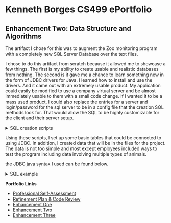 # Kenneth Borges CS499 ePortfolio

## Enhancement Two: Data Structure and Algorithms

The artifact I chose for this was to augment the Zoo monitoring program with a completely new SQL Server Database over the text files.

I chose to do this artifact from scratch because it allowed me to showcase a few things. The first is my ability to create usable and realistic databases from nothing. The second is it gave me a chance to learn something new in the form of JDBC drivers for Java. I learned how to install and use the drivers. And it came out with an extremely usable product. My application could easily be modified to use a company virtual server and be almost immediately usable to them with a small code change. If I wanted it to be a mass used product, I could also replace the entries for a server and login/password for the sql server to be in a config file that the creation SQL methods look for. That would allow the SQL to be highly customizable for the client and their server setup.


<details><summary>SQL creation scripts</summary>
<details><summary>Security Script</summary>
  ``` SQL
  
      BEGIN TRANSACTION
      SET QUOTED_IDENTIFIER ON
      SET ARITHABORT ON
      SET NUMERIC_ROUNDABORT OFF
      SET CONCAT_NULL_YIELDS_NULL ON
      SET ANSI_NULLS ON
      SET ANSI_PADDING ON
      SET ANSI_WARNINGS ON
       COMMIT
      BEGIN TRANSACTION
      GO
      CREATE TABLE dbo.Security
	    (
	    Id int NOT NULL,
	    username nchar(10) NULL,
	    password nchar(10) NULL,
	    userLevel nchar(10) NULL
	    )  ON [PRIMARY]
      GO
      ALTER TABLE dbo.Security ADD CONSTRAINT
	    PK_Table_1_1 PRIMARY KEY CLUSTERED 
	    (
	    Id
	    ) WITH( STATISTICS_NORECOMPUTE = OFF, IGNORE_DUP_KEY = OFF, ALLOW_ROW_LOCKS = ON, ALLOW_PAGE_LOCKS = ON) ON [PRIMARY]

    GO
    ALTER TABLE dbo.Security SET (LOCK_ESCALATION = TABLE)
    GO
    COMMIT
</details>

<details><summary>Habitat Script</summary>
``` SQL

      BEGIN TRANSACTION
      SET QUOTED_IDENTIFIER ON
      SET ARITHABORT ON
      SET NUMERIC_ROUNDABORT OFF
      SET CONCAT_NULL_YIELDS_NULL ON
      SET ANSI_NULLS ON
      SET ANSI_PADDING ON
      SET ANSI_WARNINGS ON
      COMMIT
      BEGIN TRANSACTION
      GO
      CREATE TABLE dbo.Habitats
      	(
      	ID int NOT NULL IDENTITY (1, 1),
      	Name nchar(20) NOT NULL,
      	DateCleaned date NULL,
      	FoodSource nchar(25) NOT NULL,
      	LastFeed date NULL,
      	Temperature nchar(10) NULL
      	)  ON [PRIMARY]
      GO
      ALTER TABLE dbo.Habitats ADD CONSTRAINT
      	PK_Habitats PRIMARY KEY CLUSTERED 
      	(
      	Id
      	) WITH( STATISTICS_NORECOMPUTE = OFF, IGNORE_DUP_KEY = OFF, ALLOW_ROW_LOCKS = ON, ALLOW_PAGE_LOCKS = ON) ON [PRIMARY]
      
      GO
      ALTER TABLE dbo.Habitats SET (LOCK_ESCALATION = TABLE)
      GO
      COMMIT
      
      
</details>

<details><summary>Animal Script</summary>
``` SQL
  
        BEGIN TRANSACTION
      SET QUOTED_IDENTIFIER ON
      SET ARITHABORT ON
      SET NUMERIC_ROUNDABORT OFF
      SET CONCAT_NULL_YIELDS_NULL ON
      SET ANSI_NULLS ON
      SET ANSI_PADDING ON
      SET ANSI_WARNINGS ON
      COMMIT
      BEGIN TRANSACTION
      GO
      CREATE TABLE dbo.Animals
      	(
      	AnimalId int NOT NULL IDENTITY (1, 1),
      	Name nchar(10) NOT NULL,
      	Age int NOT NULL,
      	BirthDate date NULL,
      	FeedingsToday int NOT NULL,
      	FeedingsperDay int NOT NULL,
      	AnimalType nchar(10) NOT NULL,
      	HeathConcerns nchar(50) NULL,
      	Habitat nchar(15) NOT NULL
      	)  ON [PRIMARY]
      GO
      ALTER TABLE dbo.Animals ADD CONSTRAINT
      	PK_Animals PRIMARY KEY CLUSTERED 
      	(
      	AnimalId
      	) WITH( STATISTICS_NORECOMPUTE = OFF, IGNORE_DUP_KEY = OFF, ALLOW_ROW_LOCKS = ON, ALLOW_PAGE_LOCKS = ON) ON [PRIMARY]
      
      GO
      ALTER TABLE dbo.Animals SET (LOCK_ESCALATION = TABLE)
      GO
      COMMIT

</details>

<details><summary>Switch within new main menu</summary> 
``` SQL
  
      BEGIN TRANSACTION
    SET QUOTED_IDENTIFIER ON
    SET ARITHABORT ON
    SET NUMERIC_ROUNDABORT OFF
    SET CONCAT_NULL_YIELDS_NULL ON
    SET ANSI_NULLS ON
    SET ANSI_PADDING ON
    SET ANSI_WARNINGS ON
    COMMIT
    BEGIN TRANSACTION
    GO
    CREATE TABLE dbo.Employees
    	(
    	Id int NOT NULL IDENTITY (1, 1),
    	FirstName nchar(20) NOT NULL,
    	LastName nchar(20) NOT NULL,
    	DateofHire date NOT NULL,
    	Age int NOT NULL,
    	Position nchar(20) NOT NULL,
    	HabitatId1 int NULL,
    	HabitatId2 int NULL,
    	HabitatId3 int NULL,
    	Salary nchar(10) NOT NULL
    	)  ON [PRIMARY]
    GO
    ALTER TABLE dbo.Employees ADD CONSTRAINT
    	PK_Table_1 PRIMARY KEY CLUSTERED 
    	(
    	Id
    	) WITH( STATISTICS_NORECOMPUTE = OFF, IGNORE_DUP_KEY = OFF, ALLOW_ROW_LOCKS = ON, ALLOW_PAGE_LOCKS = ON) ON [PRIMARY]
    
    GO
    ALTER TABLE dbo.Employees SET (LOCK_ESCALATION = TABLE)
    GO
    COMMIT
    
</details>
</details>

Using these scripts, I set up some basic tables that could be connected to using JDBC. In addition, I created data that will be in the files for the project. The data is not too simple and most except employees included ways to test the program including data involving multiple types of animals. 

the JDBC java syntax I used can be found below.



<details><summary>SQL example</summary> 
``` SQL
  
        String connectionUrl = "jdbc:sqlserver://localhost:56219;databaseName=ZooInformationSystem;user=ZooAppUser;password=123;";
  
        System.out.println("Please enter the ID of the employee. \n");
            
            rs2 = statement.executeQuery("SELECT MAX(id) FROM EMPLOYEES");
            
            rs2.next();
            
            countId = rs2.getInt(1);
            
            System.out.println("Max ID currently is " + countId + ". \n");
            
            while (id == 0) {
                System.out.print("Enter an integer: ");
                try {
                    id = scan.nextInt();
                    if(id < 1 || id > countId){
                        System.out.println("Invalid ID number. Please enter a valid employee ID number between 1 and " + countId + ".\n");
                        id = scan.nextInt();
                    }
                }
                catch (InputMismatchException e) {
                    System.out.println("\tInvalid input must be a valid Employee ID. \n Max ID currently is " + countId + ". \n");
                    scan.nextLine();  // Clear invalid input from scanner buffer.
                }
            }
            
            select = idSearch(id);
            
        }
        
            
            // Execute a SELECT SQL statement.
            
            rs = statement.executeQuery(select);
            
            if(!rs.isBeforeFirst()) {
                System.out.println("No Results Found");
            }
            
            while(rs.next()){
             System.out.println("\n\nID: " + rs.getInt(1) + " | First Name: " + rs.getString(2).trim() + " | Last Name: " + rs.getString(3).trim() + " | Position: " +      rs.getString(4).trim() + " | Salary: "  + rs.getString(10).trim() + "\n\n");
                         
            }
            
            
            //closing values for connections
            rs.close();
            connection.close();
            statement.close();
</details>




**Portfolio Links**
- [Professional Self-Assessment](kloaf11.github.io/index.html)
- [Refinement Plan & Code Review](kloaf11.github.io/CodeReview.html)
- [Enhancement One](kloaf11.github.io/Enhancement1.html)
- [Enhancement Two](kloaf11.github.io/Enhancement2.html)
- [Enhancement Three](kloaf11.github.io/Enhancement3.html)

